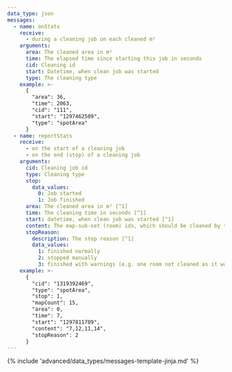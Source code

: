 ```yaml
---
data_type: json
messages:
  - name: onStats
    receive:
      - during a cleaning job on each cleaned m²
    arguments:
      area: The cleaned area in m²
      time: The elapsed time since starting this job in seconds
      cid: Cleaning id
      start: Datetime, when clean job was started
      type: The cleaning type
    example: >-
      {
        "area": 36,
        "time": 2063,
        "cid": "111",
        "start": "1297462509",
        "type": "spotArea"
      }
  - name: reportStats
    receive:
      - on the start of a cleaning job
      - on the end (stop) of a cleaning job
    arguments:
      cid: Cleaning job id
      type: Cleaning type
      stop:
        data_values:
          0: Job started
          1: Job finished
      area: The cleaned area in m² [^1]
      time: The cleaning time in seconds [^1]
      start: datetime, when clean job was started [^1]
      content: The map-sub-set (room) ids, which should be cleaned by this job [^1]
      stopReason:
        description: The stop reason [^1]
        data_values:
          1: finished normally
          2: stopped manually
          3: finished with warnings (e.g. one room not cleaned as it was blocked)
    example: >-
      {
        "cid": "1319392469",
        "type": "spotArea",
        "stop": 1,
        "mapCount": 15,
        "area": 0,
        "time": 7,
        "start": "1297811709",
        "content": "7,12,11,14",
        "stopReason": 2
      }
---
```


{% include 'advanced/data_types/messages-template-jinja.md' %}

[^1]: Only present at the end of the cleaning job.
